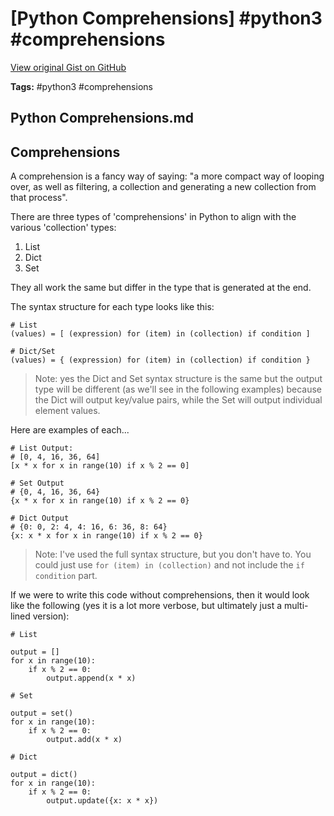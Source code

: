 # [Python Comprehensions] #python3 #comprehensions

[View original Gist on GitHub](https://gist.github.com/Integralist/e5310d1082b0ff8307e39b71a6f9bae5)

**Tags:** #python3 #comprehensions

## Python Comprehensions.md

## Comprehensions

A comprehension is a fancy way of saying: "a more compact way of looping over, as well as filtering, a collection and generating a new collection from that process".

There are three types of 'comprehensions' in Python to align with the various 'collection' types:

1. List
2. Dict
3. Set

They all work the same but differ in the type that is generated at the end.

The syntax structure for each type looks like this:

```
# List
(values) = [ (expression) for (item) in (collection) if condition ]

# Dict/Set
(values) = { (expression) for (item) in (collection) if condition }
```

> Note: yes the Dict and Set syntax structure is the same but the output type will be different (as we'll see in the following examples) because the Dict will output key/value pairs, while the Set will output individual element values.

Here are examples of each...

```
# List Output:
# [0, 4, 16, 36, 64]
[x * x for x in range(10) if x % 2 == 0]

# Set Output
# {0, 4, 16, 36, 64}
{x * x for x in range(10) if x % 2 == 0}

# Dict Output
# {0: 0, 2: 4, 4: 16, 6: 36, 8: 64}
{x: x * x for x in range(10) if x % 2 == 0}
```

> Note: I've used the full syntax structure, but you don't have to. You could just use `for (item) in (collection)` and not include the `if condition` part.

If we were to write this code without comprehensions, then it would look like the following (yes it is a lot more verbose, but ultimately just a multi-lined version):

```
# List

output = []
for x in range(10):
    if x % 2 == 0:
        output.append(x * x)

# Set 

output = set()
for x in range(10):
    if x % 2 == 0:
        output.add(x * x)

# Dict

output = dict()
for x in range(10):
    if x % 2 == 0:
        output.update({x: x * x})
```

